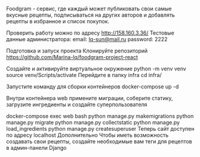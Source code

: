 Foodgram - сервис, где каждый может публиковать свои самые вкусные рецепты, 
подписываться на других авторов и добавлять рецепты в избранное и список покупок.

Проверить работу можно по адресу http://158.160.3.36/
Тестовые данные администратора: email: lq-sun@mail.ru password: 2222

Подготовка и запуск проекта
Клонируйте репозиторий
https://github.com/Marina-lq/foodgram-project-react

Создайте и активируйте виртуальное окружение
python -m venv venv
source venv/Scripts/activate
Перейдите в папку infra
cd infra/

Запустите команду для сборки контейнеров
docker-compose up -d

Внутри контейнера web примените миграции, 
соберите статику, загрузите ингредиенты и создайте суперпользователя

docker-compose exec web bash
python manage.py makemigrations
python manage.py migrate
python manage.py collectstatic
python manage.py load_ingredients
python manage.py createsuperuser
Теперь сайт доступен по адресу localhost
Дополнительно
Чтобы иметь возможность создавать свои рецепты, создайте необходимые вам теги для рецептов в админ-панели Django
